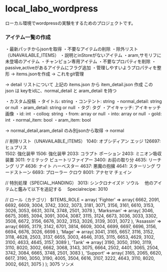 # local_labo_wordpress
ローカル環境でwordpressの実験をするためのプロジェクトです。


### アイテム一覧の作成

・最新パッチからjsonを取得
 ・不要なアイテムの削除
   ・除外リスト（UNAVAILABLE_ITEMS）
   ・説明とinStoreがないアイテム
   ・aram,サモリフに未登場のアイテム
   ・チャンピョン専用アイテム
 ・不要なプロパティを削除
 ・passive,activeがあるアイテムにフラグ追加
 ・管理しやすいようプロパティを整形
   → items.jsonを作成
   → これをgit管理

→ detail リストについて
上記の items.json から item_detail.json 作成
この json は
keyをidに、normal_detail と aram_detail を持つ

・カスタム投稿
 ・タイトル: string
 ・コンテント: string
 ・normal_detail: string or null
 ・aram_detail: string or null
 ・タグ: タグ
 ・アイキャッチ: アイキャッチ画像
 ・id: int
 ・colloq: string
 ・from: array<int> or null
 ・into: array<int> or null
 ・gold: int
 ・normal_item: bool
 ・aram_item: bool

→ normal_detail,aram_detail のみ別jsonから取得
→ normal


// 削除リスト（UNAVAILABLE_ITEMS）
1040: オブシディアン エッジ
126697: ヒュプリス<br>
1502: 強化装甲
1506: 強化装甲
2033: コラプト ポーション
2403: ミニオン吸収装置
3011: ケミテック ピュートリファイアー
3400: お前の取り分
4635: リーチング リア
4636: ナイト ハーベスター
4637: 悪魔の抱擁
4641: スターリング ワードストーン
6693: プローラー クロウ
8001: アナセマ チェイン

// 特別処理（SPECIAL_HANDING）
3013: シンクロナイズド ソウル
　他のアイテムと鑑みて以下を追記する
　Specialrecipe: 3010

// ロール（カテゴリ）
$ITEMS_ROLE = array(
    'Fighter' => array(
        6662, 2091, 6692, 6609, 3004, 3742, 3302, 3073, 3181, 3071, 3156, 3161, 6610, 3153, 3026, 3053, 6631, 3074, 3748, 2501, 3078
    ),
    'Marksman' => array(
        3046, 6675, 3085, 3094, 3091, 3004, 3087, 3115, 3124, 6673, 3036, 3033, 3302, 3508, 6672, 3156, 6676, 3032, 3153, 3026, 3139, 3031, 3072
    ),
    'Assassin' => array(
        6695, 3179, 3142, 6701, 3814, 6609, 3004, 6699, 6697, 6696, 3156, 6694, 6676, 3026, 6698
    ),
    'Mage' => array(
        3041, 3165, 6657, 3116, 3152, 3118, 4628, 2503, 3137, 6655, 3003, 4646, 3135, 3115, 6653, 4629, 3102, 3100, 4633, 4645, 3157, 3089
    ),
    'Tank' => array(
        3190, 3050, 3190, 3119, 3110, 8020, 3002, 6662, 3068, 3143, 3075, 6664, 2502, 4401, 3065, 2504, 3742, 3084, 6665, 3748, 2501, 3083
    ),
    'Support' => array(
        3165, 2065, 6620, 6617, 3190, 3050, 3190, 4005, 3504, 6616, 3107, 3222, 4643, 3110, 8020, 3002, 6621, 3075
    )
);
3075 ソンメ